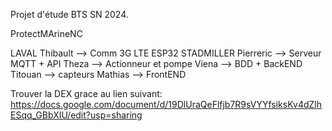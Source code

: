 Projet d'étude BTS SN 2024.

ProtectMArineNC

LAVAL Thibault --> Comm 3G LTE ESP32
STADMILLER Pierreric --> Serveur MQTT + API
Theza --> Actionneur et pompe
Viena --> BDD + BackEND
Titouan --> capteurs
Mathias --> FrontEND


Trouver la DEX grace au lien suivant:
https://docs.google.com/document/d/19DlUraQeFlfjb7R9sVYYfsiksKv4dZlhESqq_GBbXIU/edit?usp=sharing
